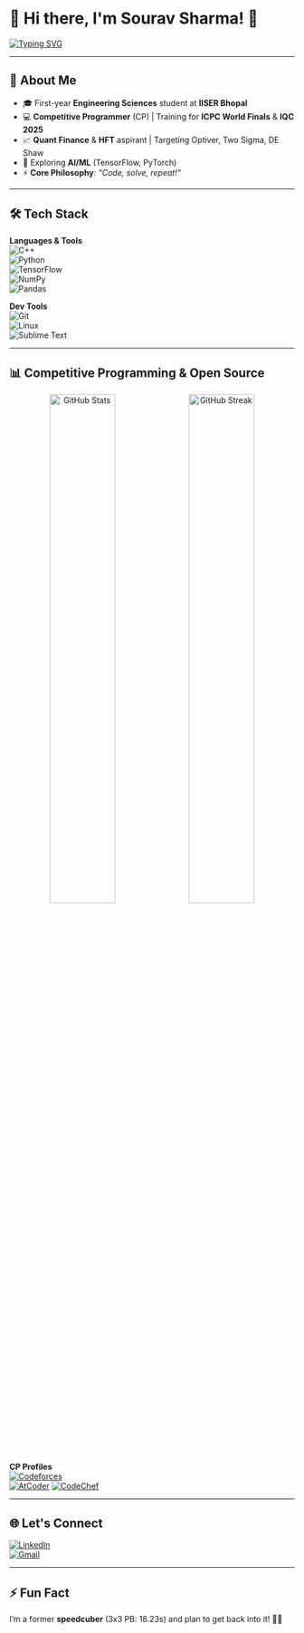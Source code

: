 # 💫 Hi there, I'm Sourav Sharma! 👋

[![Typing SVG](https://readme-typing-svg.herokuapp.com?font=Fira+Code&size=24&pause=1000&color=00F7FF&width=580&lines=Competitive+Programmer+%7C+Aspiring+Quant;ML+Enthusiast+%7C+Engineering+Student;Passionate+about+HFT%2C+Quant+and+CP)](https://git.io/typing-svg)

---

## 🚀 About Me
- 🎓 First-year **Engineering Sciences** student at **IISER Bhopal**  
- 💻 **Competitive Programmer** (CP) | Training for **ICPC World Finals** & **IQC 2025**  
- 📈 **Quant Finance** & **HFT** aspirant | Targeting Optiver, Two Sigma, DE Shaw  
- 🤖 Exploring **AI/ML** (TensorFlow, PyTorch)  
- ⚡ **Core Philosophy**: *"Code, solve, repeat!"*  

---

## 🛠️ Tech Stack
**Languages & Tools**  
![C++](https://img.shields.io/badge/C%2B%2B-00599C?style=for-the-badge&logo=c%2B%2B&logoColor=white)  
![Python](https://img.shields.io/badge/Python-3776AB?style=for-the-badge&logo=python&logoColor=white)  
![TensorFlow](https://img.shields.io/badge/TensorFlow-FF6F00?style=for-the-badge&logo=tensorflow&logoColor=white)  
![NumPy](https://img.shields.io/badge/Numpy-013243?style=for-the-badge&logo=numpy&logoColor=white)  
![Pandas](https://img.shields.io/badge/Pandas-150458?style=for-the-badge&logo=pandas&logoColor=white)  

**Dev Tools**  
![Git](https://img.shields.io/badge/Git-F05032?style=for-the-badge&logo=git&logoColor=white)  
![Linux](https://img.shields.io/badge/Linux-FCC624?style=for-the-badge&logo=linux&logoColor=black)  
![Sublime Text](https://img.shields.io/badge/Sublime_Text-FF9800?style=for-the-badge&logo=sublime-text&logoColor=white)  

---

## 📊 Competitive Programming & Open Source
<p align="center">
  <img src="https://github-stats-alpha.vercel.app/api?username=sneakytyper&show_icons=true&theme=radical" alt="GitHub Stats" width="48%"/>
  <img src="https://streak-stats.demolab.com/?user=sneakytyper&theme=radical" alt="GitHub Streak" width="48%"/>
</p>

**CP Profiles**  
[![Codeforces](https://img.shields.io/badge/Codeforces-1F8ACB?style=for-the-badge&logo=codeforces&logoColor=white)](https://codeforces.com/profile/Sneaky_Typer)  
[![AtCoder](https://img.shields.io/badge/AtCoder-1F8ACB?style=for-the-badge&logo=atcoder&logoColor=white)](https://atcoder.jp/users/Scorzion)
[![CodeChef](https://img.shields.io/badge/CodeChef-5B4638?style=for-the-badge&logo=codechef&logoColor=white)](https://www.codechef.com/users/sneakytyper)

---

## 🌐 Let's Connect
[![LinkedIn](https://img.shields.io/badge/LinkedIn-0077B5?style=for-the-badge&logo=linkedin&logoColor=white)](https://www.linkedin.com/in/sourav-sharma-5318182b8/)  
[![Gmail](https://img.shields.io/badge/Gmail-D14836?style=for-the-badge&logo=gmail&logoColor=white)](mailto:neophyte2veteran@gmail.com)

---

## ⚡ Fun Fact
I’m a former **speedcuber** (3x3 PB: 18.23s) and plan to get back into it! 🧊✨  
